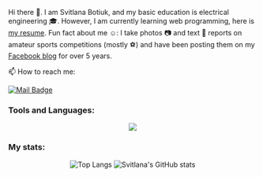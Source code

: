 Hi there 👋. I am Svitlana Botiuk, and my basic education is electrical engineering 🎓. However, I am currently learning web programming, here is [my resume](https://drive.google.com/file/d/1SeN8ct1nN83rJl0E-vd3FOrRjiCSWwYe/view?usp=sharing). Fun fact about me ☺️: I take photos 📷 and text 📄 reports on amateur sports competitions (mostly ⚽) and have been posting them on my [Facebook blog](https://facebook.com/fzvphoto) for over 5 years. 

📫 How to reach me:

[![Mail Badge](https://img.shields.io/badge/-Svitlana_Botiuk-red?style=flat&labelColor=red&logo=gmail&logoColor=white)](mailto:svetabotiuk@gmail.com)

### Tools and Languages:
<p align="center">
  <img src="https://skillicons.dev/icons?i=autocad,ps,vscode,discord,git,html,css,bootstrap,mysql,postgres,ruby,rails" />
</p>

### My stats:
<p align="center">
  <img alt="Top Langs" src="https://github-readme-stats.vercel.app/api/top-langs/?username=Botiuk&layout=donut&theme=solarized-dark" />
  <img alt="Svitlana's GitHub stats" src="https://github-readme-stats.vercel.app/api?username=Botiuk&show_icons=true&theme=solarized-dark" />
</p>

<!--
**Botiuk/Botiuk** is a ✨ _special_ ✨ repository because its `README.md` (this file) appears on your GitHub profile.

Here are some ideas to get you started:

- 🔭 I’m currently working on ...
- 🌱 I’m currently learning ...
- 👯 I’m looking to collaborate on ...
- 🤔 I’m looking for help with ...
- 💬 Ask me about ...
- 📫 How to reach me: ...
- 😄 Pronouns: ...
- ⚡ Fun fact: ...
-->
